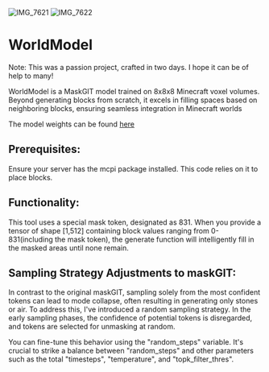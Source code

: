 ![IMG_7621](https://github.com/MaxxP0/WorldModel/assets/95175667/525c9f61-7e29-4cbf-8bbd-30421a10f763)
![IMG_7622](https://github.com/MaxxP0/WorldModel/assets/95175667/58954cb3-78d8-4c32-a0d8-abaad2df0455)


# WorldModel
Note: This was a passion project, crafted in two days. I hope it can be of help to many!

WorldModel is a MaskGIT model trained on 8x8x8 Minecraft voxel volumes. Beyond generating blocks from scratch,
it excels in filling spaces based on neighboring blocks, ensuring seamless integration in Minecraft worlds

The model weights can be found [here](https://drive.google.com/file/d/1--4Z5VQ-mRQz805yDmJPsPKrIrVCaoCv/view?usp=sharing)

## Prerequisites:
Ensure your server has the mcpi package installed. This code relies on it to place blocks.

## Functionality:
This tool uses a special mask token, designated as 831. When you provide a tensor of shape [1,512] containing
block values ranging from 0-831(including the mask token), the generate function will intelligently fill in
the masked areas until none remain.


## Sampling Strategy Adjustments to maskGIT:
In contrast to the original maskGIT, sampling solely from the most confident tokens can lead to mode collapse, often
resulting in generating only stones or air. To address this, I've introduced a random sampling strategy. In the early
sampling phases, the confidence of potential tokens is disregarded, and tokens are selected for unmasking at random.

You can fine-tune this behavior using the "random_steps" variable. It's crucial to strike a balance between "random_steps"
and other parameters such as the total "timesteps", "temperature", and "topk_filter_thres".
